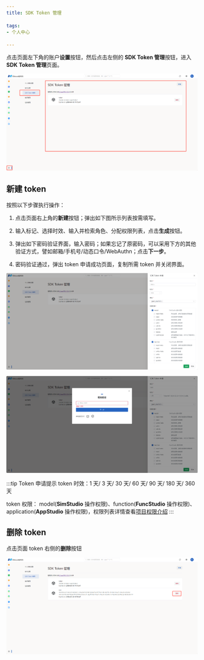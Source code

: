 ```yaml
---
title: SDK Token 管理

tags: 
- 个人中心

---
```


点击页面左下角的账户**设置**按钮，然后点击左侧的 **SDK Token 管理**按钮，进入 **SDK Token 管理**页面。

![sdk-token管理页面](./sdk-token.png "sdk-token管理页面")

## 新建 token 

按照以下步骤执行操作：

1. 点击页面右上角的**新建**按钮；弹出如下图所示列表按需填写。

2. 输入标记、选择时效、输入并检索角色、分配权限列表，点击**生成**按钮。
   
3. 弹出如下密码验证界面，输入密码；如果忘记了原密码，可以采用下方的其他验证方式，譬如邮箱/手机号/动态口令/WebAuthn；点击**下一步**。

4. 密码验证通过，弹出 token 申请成功页面，复制所需 token 并关闭界面。

![新建token](./新建token.png "新建token")

![密码验证](./密码验证.png "密码验证")

:::tip Token 申请提示
token 时效：1 天/ 3 天/ 30 天/ 60 天/ 90 天/ 180 天/ 360 天

token 权限： model(**SimStudio** 操作权限)、function(**FuncStudio** 操作权限)、application(**AppStudio** 操作权限)，权限列表详情查看[项目权限介绍](../../30-cloudpss-apps/70-permission/index.md)
:::


## 删除 token 

点击页面 token 右侧的**删除**按钮

![删除token](./删除token.png "删除token")